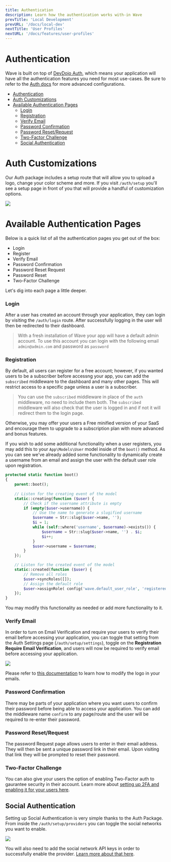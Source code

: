 ```yaml
---
title: Authentication
description: Learn how the authentication works with-in Wave
prevTitle: 'Local Development'
prevURL: '/docs/local-dev'
nextTitle: 'User Profiles'
nextURL: '/docs/features/user-profiles'
---
```


# Authentication

Wave is built on top of <a href="https://devdojo.com/auth" target="_blank">DevDojo Auth</a>, which means your application will have all the authentication features you need for most use-cases. Be sure to refer to the <a href="https://devdojo.com/auth" target="_blank">Auth docs</a> for more advanced configurations.

- [Authentication](#authentication)
- [Auth Customizations](#auth-customizations)
- [Available Authentication Pages](#available-authentication-pages)
    - [Login](#login)
    - [Registration](#registration)
    - [Verify Email](#verify-email)
    - [Password Confirmation](#password-confirmation)
    - [Password Reset/Request](#password-resetrequest)
    - [Two-Factor Challenge](#two-factor-challenge)
  - [Social Authentication](#social-authentication)

# Auth Customizations

Our Auth package includes a setup route that will allow you to upload a logo, change your color scheme and more. If you visit `/auth/setup` you'll see a setup page in front of you that will provide a handful of customization options.

<img src="https://cdn.devdojo.com/images/august2024/devdojo-auth-setup.jpeg" class="w-full h-auto rounded-md" />

# Available Authentication Pages

Below is a quick list of all the authentication pages you get out of the box:

- Login
- Register
- Verify Email
- Password Confirmation
- Password Reset Request
- Password Reset
- Two-Factor Challenge

Let's dig into each page a little deeper.

### Login

After a user has created an account through your application, they can login by visiting the `/auth/login` route. After successfully logging in the user will then be redirected to their dashboard.

> With a fresh installation of Wave your app will have a default admin account. To use this account you can login with the following email `admin@admin.com` and password as `password`

### Registration

By default, all users can register for a free account; however, if you wanted users to be a subscriber before accessng your app, you can add the `subscribed` middleware to the dashboard and many other pages. This will restrict access to a specific page unless a user is a subscriber.

> You can use the `subscribed` middleware in place of the `auth` middleware, no need to include them both. The `subscribed` middleware will also check that the user is logged in and if not it will redirect them to the login page.

Otherwise, you may offer your users a Free minified version of your SaaS and encourage them to upgrade to a subscription plan with more advanced and bonus features.

If you wish to add some additional functionality when a user registers, you may add this to your `App\Models\User` model inside of the `boot()` method. As you can see we've already added some functionality to dynamically create a username from an email and assign the user with the default user role upon registration.

```php
protected static function boot()
{
    parent::boot();
    
    // Listen for the creating event of the model
    static::creating(function ($user) {
        // Check if the username attribute is empty
        if (empty($user->username)) {
            // Use the name to generate a slugified username
            $username = Str::slug($user->name, '');
            $i = 1;
            while (self::where('username', $username)->exists()) {
                $username = Str::slug($user->name, '') . $i;
                $i++;
            }
            $user->username = $username;
        }
    });

    // Listen for the created event of the model
    static::created(function ($user) {
        // Remove all roles
        $user->syncRoles([]);
        // Assign the default role
        $user->assignRole( config('wave.default_user_role', 'registered') );
    });
}
```

You may modify this functionality as needed or add more functionality to it.

### Verify Email

In order to turn on Email Verification and require your users to verify their email before accessing your application, you can toggle that setting from the Auth Settings page (`/auth/setup/settings`), toggle on the **Registration Require Email Verification**, and users will now be required to verify email before accessing your application.

<img src="https://cdn.devdojo.com/images/august2024/require-email-verification.png" class="w-full h-auto rounded-md" />

Please refer to <a href="https://devdojo.com/auth/docs/config/email/" target="_blank">this documentation</a> to learn how to modify the logo in your emails.


### Password Confirmation

There may be parts of your application where you want users to confirm their password before being able to access your application. You can add the middleware name `confirm` to any page/route and the user will be required to re-enter their password.

### Password Reset/Request

The password Request page allows users to enter in their email address. They will then be sent a unique password link in their email. Upon visiting that link they will be prompted to reset their password.

### Two-Factor Challenge

You can also give your users the option of enabling Two-Factor auth to gaurantee security in their account. Learn more about <a href="https://devdojo.com/auth/docs/config/two-factor-auth/" target="_blank">setting up 2FA and enabling it for your users here</a>.

## Social Authentication

Setting up Social Authentication is very simple thanks to the Auth Package. From inside the `/auth/setup/providers` you can toggle the social networks you want to enable.

<img src="https://cdn.devdojo.com/images/august2024/social-providers-screen.jpeg" class="w-full border rounded-md border-neutral-200" />

You will also need to add the social network API keys in order to successfully enable the provider. <a href="https://devdojo.com/auth/docs/config/social-providers/" target="_blank">Learn more about that here</a>.